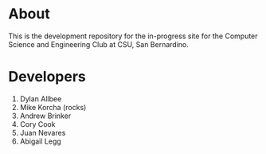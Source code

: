 # About

This is the development repository for the in-progress site for the Computer Science and Engineering Club at CSU, San Bernardino.

# Developers

1. Dylan Allbee
2. Mike Korcha (rocks)
3. Andrew Brinker
4. Cory Cook
5. Juan Nevares
6. Abigail Legg

